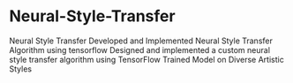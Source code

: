 # Neural-Style-Transfer
Neural Style Transfer
Developed and Implemented Neural Style Transfer Algorithm using tensorflow
Designed and implemented a custom neural style transfer algorithm using TensorFlow
Trained Model on Diverse Artistic Styles
